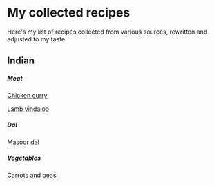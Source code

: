 # My collected recipes

Here's my list of recipes collected from various sources, rewritten and adjusted to my taste.

## Indian

##### Meat

[Chicken curry](recipes/indian/chicken-curry.md)

[Lamb vindaloo](recipes/indian/lamb-vindaloo.md)


##### Dal

[Masoor dal](/recipes/indian/masoor-dal)


##### Vegetables
[Carrots and peas](recipes/indian/carrots-and-peas)
